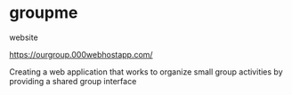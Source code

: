 # groupme
website

https://ourgroup.000webhostapp.com/

Creating a web application that works to organize small group activities by providing a shared group interface
